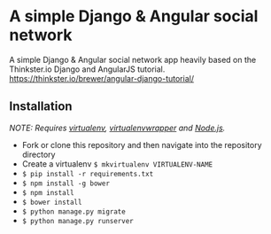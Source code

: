 # A simple Django & Angular social network

A simple Django & Angular social network app heavily based on the Thinkster.io Django and AngularJS tutorial. https://thinkster.io/brewer/angular-django-tutorial/

## Installation

*NOTE: Requires [virtualenv](http://virtualenv.readthedocs.org/en/latest/),
[virtualenvwrapper](http://virtualenvwrapper.readthedocs.org/en/latest/) and
[Node.js](http://nodejs.org/).*

* Fork or clone this repository and then navigate into the repository directory
* Create a virtualenv `$ mkvirtualenv VIRTUALENV-NAME`
* `$ pip install -r requirements.txt`
* `$ npm install -g bower`
* `$ npm install`
* `$ bower install`
* `$ python manage.py migrate`
* `$ python manage.py runserver`
